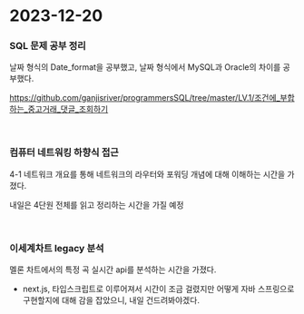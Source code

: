 # 2023-12-20



### SQL 문제 공부 정리

날짜 형식의 Date_format을 공부했고, 날짜 형식에서 MySQL과 Oracle의 차이를 공부했다.

https://github.com/ganjisriver/programmersSQL/tree/master/LV.1/조건에_부합하는_중고거래_댓글_조회하기

<br>

### 컴퓨터 네트워킹 하향식 접근

4-1 네트워크 개요를 통해 네트워크의 라우터와 포워딩 개념에 대해 이해하는 시간을 가졌다. 

내일은 4단원 전체를 읽고 정리하는 시간을 가질 예정

<br>

### 이세계차트 legacy 분석

멜론 차트에서의 특정 곡 실시간 api를 분석하는 시간을 가졌다.

- next.js, 타입스크립트로 이루어져서 시간이 조금 걸렸지만 어떻게 자바 스프링으로 구현할지에 대해 감을 잡았으니, 내일 건드려봐야겠다.
